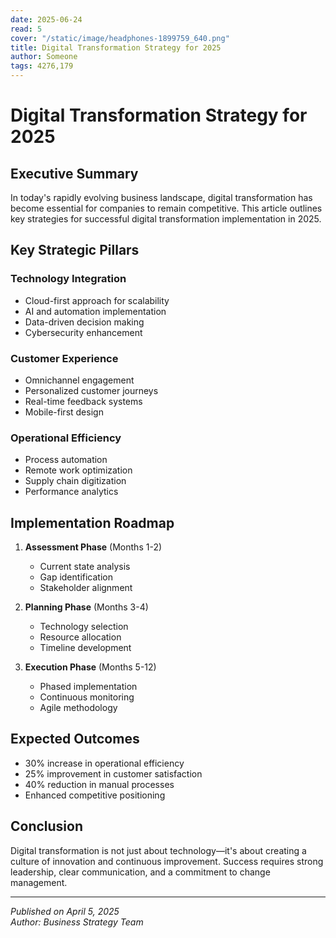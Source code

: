 ```yaml
---
date: 2025-06-24
read: 5
cover: "/static/image/headphones-1899759_640.png"
title: Digital Transformation Strategy for 2025
author: Someone
tags: 4276,179
---
```


# Digital Transformation Strategy for 2025

## Executive Summary

In today's rapidly evolving business landscape, digital transformation has become essential for companies to remain competitive. This article outlines key strategies for successful digital transformation implementation in 2025.

## Key Strategic Pillars

### Technology Integration

- Cloud-first approach for scalability
- AI and automation implementation
- Data-driven decision making
- Cybersecurity enhancement

### Customer Experience

- Omnichannel engagement
- Personalized customer journeys
- Real-time feedback systems
- Mobile-first design

### Operational Efficiency

- Process automation
- Remote work optimization
- Supply chain digitization
- Performance analytics

## Implementation Roadmap

1. **Assessment Phase** (Months 1-2)

   - Current state analysis
   - Gap identification
   - Stakeholder alignment

2. **Planning Phase** (Months 3-4)

   - Technology selection
   - Resource allocation
   - Timeline development

3. **Execution Phase** (Months 5-12)
   - Phased implementation
   - Continuous monitoring
   - Agile methodology

## Expected Outcomes

- 30% increase in operational efficiency
- 25% improvement in customer satisfaction
- 40% reduction in manual processes
- Enhanced competitive positioning

## Conclusion

Digital transformation is not just about technology—it's about creating a culture of innovation and continuous improvement. Success requires strong leadership, clear communication, and a commitment to change management.

---

_Published on April 5, 2025_  
_Author: Business Strategy Team_
